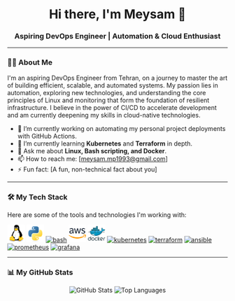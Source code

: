 <div align="center">
  <h1>Hi there, I'm Meysam 👋</h1>
  <h3>Aspiring DevOps Engineer | Automation & Cloud Enthusiast</h3>
</div>

---

### 👨‍💻 About Me

I'm an aspiring DevOps Engineer from Tehran, on a journey to master the art of building efficient, scalable, and automated systems. My passion lies in automation, exploring new technologies, and understanding the core principles of Linux and monitoring that form the foundation of resilient infrastructure. I believe in the power of CI/CD to accelerate development and am currently deepening my skills in cloud-native technologies.

- 🔭 I’m currently working on automating my personal project deployments with GitHub Actions.
- 🌱 I’m currently learning **Kubernetes** and **Terraform** in depth.
- 💬 Ask me about **Linux, Bash scripting, and Docker**.
- 📫 How to reach me: [meysam.mp1993@gmail.com]
- ⚡ Fun fact: [A fun, non-technical fact about you]

---

### 🛠️ My Tech Stack

Here are some of the tools and technologies I'm working with:

<p align="left">
  <a href="https://www.linux.org/" target="_blank" rel="noreferrer"><img src="https://raw.githubusercontent.com/devicons/devicon/master/icons/linux/linux-original.svg" alt="linux" width="40" height="40"/></a>
  <a href="https://www.python.org" target="_blank" rel="noreferrer"><img src="https://raw.githubusercontent.com/devicons/devicon/master/icons/python/python-original.svg" alt="python" width="40" height="40"/></a>
  <a href="https://www.gnu.org/software/bash/" target="_blank" rel="noreferrer"><img src="https://www.vectorlogo.zone/logos/gnu_bash/gnu_bash-icon.svg" alt="bash" width="40" height="40"/></a>
  <a href="https://aws.amazon.com" target="_blank" rel="noreferrer"><img src="https://raw.githubusercontent.com/devicons/devicon/master/icons/amazonwebservices/amazonwebservices-original-wordmark.svg" alt="aws" width="40" height="40"/></a>
  <a href="https://www.docker.com/" target="_blank" rel="noreferrer"><img src="https://raw.githubusercontent.com/devicons/devicon/master/icons/docker/docker-original-wordmark.svg" alt="docker" width="40" height="40"/></a>
  <a href="https://kubernetes.io" target="_blank" rel="noreferrer"><img src="https://www.vectorlogo.zone/logos/kubernetes/kubernetes-icon.svg" alt="kubernetes" width="40" height="40"/></a>
  <a href="https://www.terraform.io" target="_blank" rel="noreferrer"><img src="https://www.vectorlogo.zone/logos/terraformio/terraformio-icon.svg" alt="terraform" width="40" height="40"/></a>
  <a href="https://www.ansible.com/" target="_blank" rel="noreferrer"><img src="https://www.vectorlogo.zone/logos/ansible/ansible-icon.svg" alt="ansible" width="40" height="40"/></a>
  <a href="https://prometheus.io/" target="_blank" rel="noreferrer"><img src="https://www.vectorlogo.zone/logos/prometheusio/prometheusio-icon.svg" alt="prometheus" width="40" height="40"/></a>
  <a href="https://grafana.com" target="_blank" rel="noreferrer"><img src="https://www.vectorlogo.zone/logos/grafana/grafana-icon.svg" alt="grafana" width="40" height="40"/></a>
</p>

---

### 📊 My GitHub Stats

<div align="center">
  <img src="https://github-readme-stats.vercel.app/api?username=[YOUR_USERNAME]&show_icons=true&theme=tokyonight" alt="GitHub Stats" />
  <img src="https://github-readme-stats.vercel.app/api/top-langs/?username=[YOUR_USERNAME]&layout=compact&theme=tokyonight" alt="Top Languages" />
</div>
